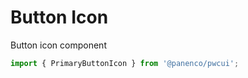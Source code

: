 # Button Icon

Button icon component

```js
import { PrimaryButtonIcon } from '@panenco/pwcui';
```

<!-- STORY -->
